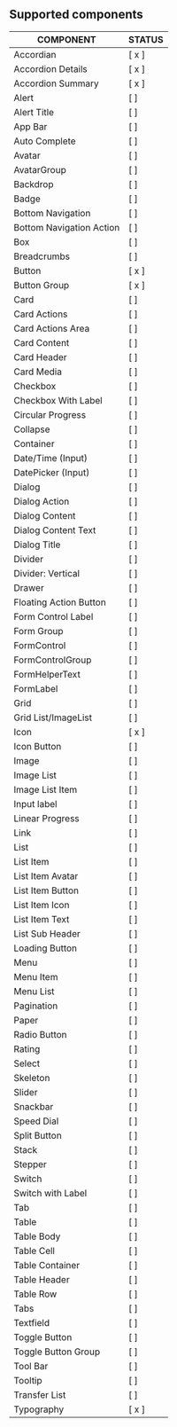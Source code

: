 
## Supported components

| COMPONENT                | STATUS         |
| ------------------------ | -------------- |
| Accordian                | [ x ]    |
| Accordion Details        | [ x ]    |
| Accordion Summary        | [ x ]    |
| Alert                    | [ ]    |
| Alert Title              | [ ]    |
| App Bar                  | [ ]    |
| Auto Complete            | [ ]|
| Avatar                   | [ ]    |
| AvatarGroup              | [ ]    |
| Backdrop                 | [ ]    |
| Badge                    | [ ]    |
| Bottom Navigation        | [ ]    |
| Bottom Navigation Action | [ ]    |
| Box                      | [ ]    |
| Breadcrumbs              | [ ]    |
| Button                   | [ x ]    |
| Button Group             | [ x ]    |
| Card                     | [ ]    |
| Card Actions             | [ ]    |
| Card Actions Area        | [ ]    |
| Card Content             | [ ]    |
| Card Header              | [ ]    |
| Card Media               | [ ]    |
| Checkbox                 | [ ]    |
| Checkbox With Label      | [ ]    |
| Circular Progress        | [ ]    |
| Collapse                 | [ ]    |
| Container                | [ ]    |
| Date/Time (Input)        | [ ]|
| DatePicker (Input)       | [ ] |
| Dialog                   | [ ]    |
| Dialog Action            | [ ]    |
| Dialog Content           | [ ]    |
| Dialog Content Text      | [ ]    |
| Dialog Title             | [ ]    |
| Divider                  | [ ]    |
| Divider: Vertical        | [ ]    |
| Drawer                   | [ ]    |
| Floating Action Button   | [ ]    |
| Form Control Label       | [ ]    |
| Form Group               | [ ]    |
| FormControl              | [ ]    |
| FormControlGroup         | [ ] |
| FormHelperText           | [ ]    |
| FormLabel                | [ ]    |
| Grid                     | [ ]    |
| Grid List/ImageList      | [ ]    |
| Icon                     | [ x ]    |
| Icon Button              | [ ]    |
| Image                    | [ ]    |
| Image List               | [ ]    |
| Image List Item          | [ ]    |
| Input label              | [ ]    |
| Linear Progress          | [ ]    |
| Link                     | [ ]    |
| List                     | [ ]    |
| List Item                | [ ]    |
| List Item Avatar         | [ ]    |
| List Item Button         | [ ]    |
| List Item Icon           | [ ]    |
| List Item Text           | [ ]    |
| List Sub Header          | [ ]    |
| Loading Button           | [ ]    |
| Menu                     | [ ]    |
| Menu Item                | [ ]    |
| Menu List                | [ ]|
| Pagination               | [ ] |
| Paper                    | [ ]    |
| Radio Button             | [ ]    |
| Rating                   | [ ]    |
| Select                   | [ ]    |
| Skeleton                 | [ ]    |
| Slider                   | [ ]    |
| Snackbar                 | [ ]    |
| Speed Dial               | [ ] |
| Split Button             | [ ]    |
| Stack                    | [ ]    |
| Stepper                  | [ ]|
| Switch                   | [ ]    |
| Switch with Label        | [ ]    |
| Tab                      | [ ]    |
| Table                    | [ ]    |
| Table Body               | [ ]    |
| Table Cell               | [ ]    |
| Table Container          | [ ]    |
| Table Header             | [ ]    |
| Table Row                | [ ]    |
| Tabs                     | [ ]    |
| Textfield                | [ ]    |
| Toggle Button            | [ ]    |
| Toggle Button Group      | [ ]    |
| Tool Bar                 | [ ]    |
| Tooltip                  | [ ]    |
| Transfer List            | [ ] |
| Typography               | [ x ]    |
